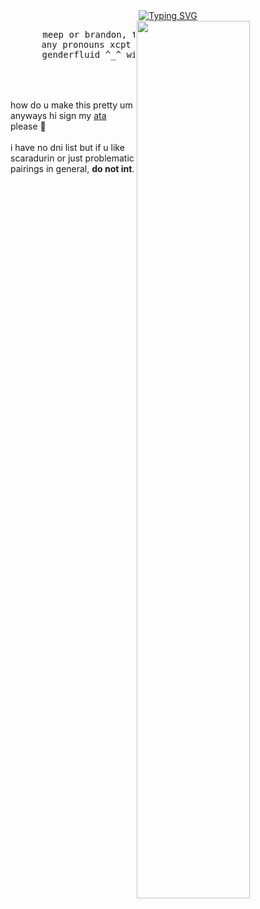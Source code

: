 <div align="center">
<a href="https://git.io/typing-svg"><img src="https://readme-typing-svg.demolab.com?font=Fira+Code&duration=4000&pause=300&color=F7DDA5&center=true&repeat=false&width=435&height=60&lines=Ozo+is+that+you%3F+LOL+it+must+be!+" alt="Typing SVG" /></a>
</div>
<img src="https://file.garden/ZYrDFz02dgP5Z-Py/Untitled219_20250826154643.png" width="60%" align="right"/>
<div align="center">
<pre>
⠀⠀⠀⠀⠀meep or brandon, timmy works aswell
 ⠀⠀⠀⠀any pronouns xcpt she unless close
      genderfluid ^_^ will add more i think. 
 ⠀⠀⠀⠀⠀⠀⠀⠀⠀⠀⠀⠀⠀⠀⠀⠀⠀⠀⠀⠀⠀⠀⠀⠀⠀⠀⠀⠀⠀⠀⠀⠀
</pre>
</div>
<br>
<br>
how do u make this pretty um anyways hi
sign my <a href="https://bealdhild.atabook.org">ata</a> please 🥺
<br>
<BR>
i have no dni list but if u like scaradurin or just problematic pairings in general, <b>do not int</b>.
